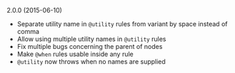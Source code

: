 2.0.0 (2015-06-10)
  - Separate utility name in `@utility` rules from variant by space instead of
      comma
  - Allow using multiple utility names in `@utility` rules
  - Fix multiple bugs concerning the parent of nodes
  - Make `@when` rules usable inside any rule
  - `@utility` now throws when no names are supplied
